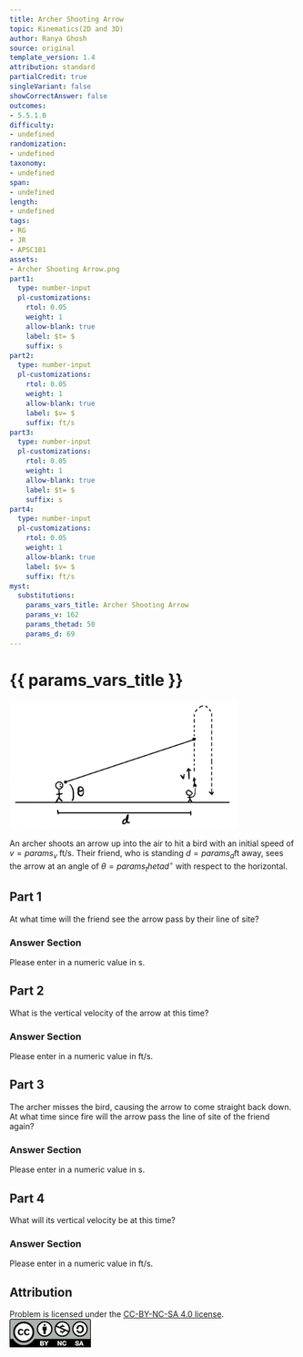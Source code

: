 ```yaml
---
title: Archer Shooting Arrow
topic: Kinematics(2D and 3D)
author: Ranya Ghosh
source: original
template_version: 1.4
attribution: standard
partialCredit: true
singleVariant: false
showCorrectAnswer: false
outcomes:
- 5.5.1.0
difficulty:
- undefined
randomization:
- undefined
taxonomy:
- undefined
span:
- undefined
length:
- undefined
tags:
- RG
- JR
- APSC181
assets:
- Archer Shooting Arrow.png
part1:
  type: number-input
  pl-customizations:
    rtol: 0.05
    weight: 1
    allow-blank: true
    label: $t= $
    suffix: s
part2:
  type: number-input
  pl-customizations:
    rtol: 0.05
    weight: 1
    allow-blank: true
    label: $v= $
    suffix: ft/s
part3:
  type: number-input
  pl-customizations:
    rtol: 0.05
    weight: 1
    allow-blank: true
    label: $t= $
    suffix: s
part4:
  type: number-input
  pl-customizations:
    rtol: 0.05
    weight: 1
    allow-blank: true
    label: $v= $
    suffix: ft/s
myst:
  substitutions:
    params_vars_title: Archer Shooting Arrow
    params_v: 162
    params_thetad: 50
    params_d: 69
---
```

# {{ params_vars_title }}
<img src="Archer Shooting Arrow.png" width=400>

An archer shoots an arrow up into the air to hit a bird with an initial speed of $v = {{ params_v }}$ ft/s.
Their friend, who is standing $d = {{ params_d }}$ft away, sees the arrow at an angle of $\theta = {{ params_thetad }}^{\circ}$ with respect to the horizontal.

## Part 1

At what time will the friend see the arrow pass by their line of site?

### Answer Section

Please enter in a numeric value in s.

## Part 2

What is the vertical velocity of the arrow at this time?

### Answer Section

Please enter in a numeric value in ft/s.

## Part 3

The archer misses the bird, causing the arrow to come straight back down.
At what time since fire will the arrow pass the line of site of the friend again?

### Answer Section

Please enter in a numeric value in s.

## Part 4

What will its vertical velocity be at this time?

### Answer Section

Please enter in a numeric value in ft/s.

## Attribution

Problem is licensed under the [CC-BY-NC-SA 4.0 license](https://creativecommons.org/licenses/by-nc-sa/4.0/).<br> ![The Creative Commons 4.0 license requiring attribution-BY, non-commercial-NC, and share-alike-SA license.](https://raw.githubusercontent.com/firasm/bits/master/by-nc-sa.png)